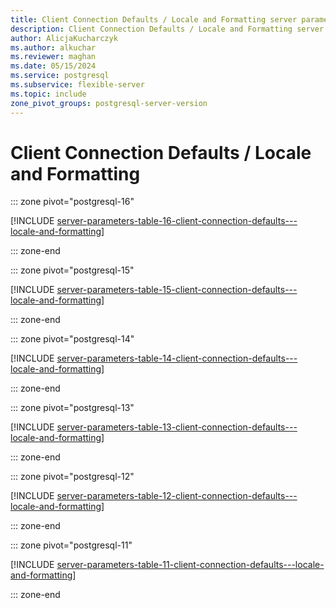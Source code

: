 ```yaml
---
title: Client Connection Defaults / Locale and Formatting server parameters
description: Client Connection Defaults / Locale and Formatting server parameters for Azure Database for PostgreSQL - Flexible Server.
author: AlicjaKucharczyk
ms.author: alkuchar
ms.reviewer: maghan
ms.date: 05/15/2024
ms.service: postgresql
ms.subservice: flexible-server
ms.topic: include
zone_pivot_groups: postgresql-server-version
---
```

# Client Connection Defaults / Locale and Formatting


::: zone pivot="postgresql-16"

[!INCLUDE [server-parameters-table-16-client-connection-defaults---locale-and-formatting](./includes/server-parameters-table-16-client-connection-defaults---locale-and-formatting.md)]

::: zone-end


::: zone pivot="postgresql-15"

[!INCLUDE [server-parameters-table-15-client-connection-defaults---locale-and-formatting](./includes/server-parameters-table-15-client-connection-defaults---locale-and-formatting.md)]

::: zone-end


::: zone pivot="postgresql-14"

[!INCLUDE [server-parameters-table-14-client-connection-defaults---locale-and-formatting](./includes/server-parameters-table-14-client-connection-defaults---locale-and-formatting.md)]

::: zone-end


::: zone pivot="postgresql-13"

[!INCLUDE [server-parameters-table-13-client-connection-defaults---locale-and-formatting](./includes/server-parameters-table-13-client-connection-defaults---locale-and-formatting.md)]

::: zone-end


::: zone pivot="postgresql-12"

[!INCLUDE [server-parameters-table-12-client-connection-defaults---locale-and-formatting](./includes/server-parameters-table-12-client-connection-defaults---locale-and-formatting.md)]

::: zone-end


::: zone pivot="postgresql-11"

[!INCLUDE [server-parameters-table-11-client-connection-defaults---locale-and-formatting](./includes/server-parameters-table-11-client-connection-defaults---locale-and-formatting.md)]

::: zone-end


